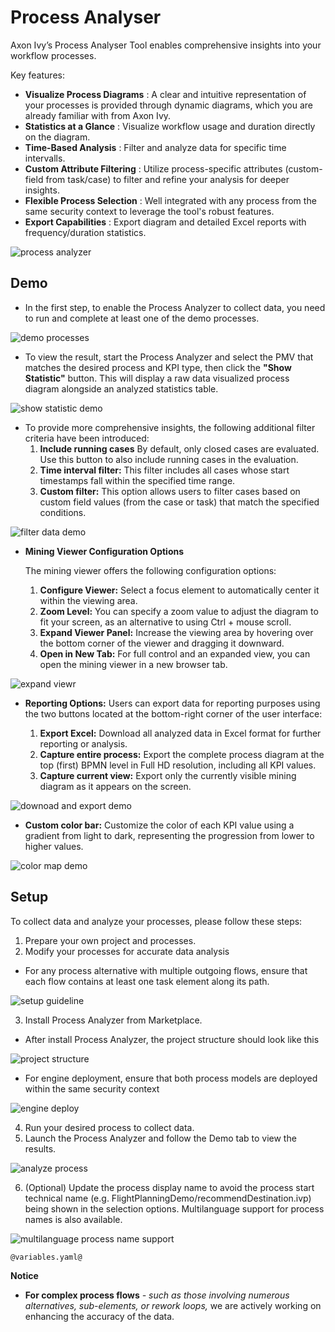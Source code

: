 # Process Analyser

Axon Ivy’s Process Analyser Tool enables comprehensive insights into your workflow processes.

Key features:

- **Visualize Process Diagrams**
  : A clear and intuitive representation of your processes is provided through dynamic diagrams, which you are already familiar with from Axon Ivy.
- **Statistics at a Glance**
  : Visualize workflow usage and duration directly on the diagram.
- **Time-Based Analysis**
  : Filter and analyze data for specific time intervalls.
- **Custom Attribute Filtering**
  : Utilize process-specific attributes (custom-field from task/case) to filter and refine your analysis for deeper insights.
- **Flexible Process Selection**
  : Well integrated with any process from the same security context to leverage the tool's robust features.
- **Export Capabilities**
  : Export diagram and detailed Excel reports with frequency/duration statistics.

![process analyzer](images/process-analyser-full-page.png)

## Demo

- In the first step, to enable the Process Analyzer to collect data, you need to run and complete at least one of the demo processes.

![demo processes](images/demo-processes.png)

- To view the result, start the Process Analyzer and select the PMV that matches the desired process and KPI type, then click the **"Show Statistic"** button. This will display a raw data visualized process diagram alongside an analyzed statistics table.

![show statistic demo](images/show-statistic.gif)

- To provide more comprehensive insights, the following additional filter criteria have been introduced:
  1. **Include running cases** By default, only closed cases are evaluated. Use this button to also include running cases in the evaluation.
  2. **Time interval filter:** This filter includes all cases whose start timestamps fall within the specified time range.
  3. **Custom filter:** This option allows users to filter cases based on custom field values (from the case or task) that match the specified conditions.

![filter data demo](images/filter-data.gif)

- **Mining Viewer Configuration Options**

  The mining viewer offers the following configuration options:

  1. **Configure Viewer:** Select a focus element to automatically center it within the viewing area.
  2. **Zoom Level:** You can specify a zoom value to adjust the diagram to fit your screen, as an alternative to using Ctrl + mouse scroll.
  3. **Expand Viewer Panel:** Increase the viewing area by hovering over the bottom corner of the viewer and dragging it downward.
  4. **Open in New Tab:** For full control and an expanded view, you can open the mining viewer in a new browser tab.

![expand viewr](images/expand-viewer.gif)

- **Reporting Options:** Users can export data for reporting purposes using the two buttons located at the bottom-right corner of the user interface:

  1. **Export Excel:** Download all analyzed data in Excel format for further reporting or analysis.
  2. **Capture entire process:** Export the complete process diagram at the top (first) BPMN level in Full HD resolution, including all KPI values.
  3. **Capture current view:** Export only the currently visible mining diagram as it appears on the screen.

![downoad and export demo](images/capture-images.gif)

- **Custom color bar:** Customize the color of each KPI value using a gradient from light to dark, representing the progression from lower to higher values.

![color map demo](images/color-custom.png)

## Setup

To collect data and analyze your processes, please follow these steps:

1. Prepare your own project and processes.
2. Modify your processes for accurate data analysis

- For any process alternative with multiple outgoing flows, ensure that each flow contains at least one task element along its path.

![setup guideline](images/setup-guideline.png)

3. Install Process Analyzer from Marketplace.

- After install Process Analyzer, the project structure should look like this

![project structure](images/project-structure.png)

- For engine deployment, ensure that both process models are deployed within the same security context

![engine deploy](images/engine-deployment.png)

4. Run your desired process to collect data.
5. Launch the Process Analyzer and follow the Demo tab to view the results.

![analyze process](images/analyze-process.png)

6. (Optional) Update the process display name to avoid the process start technical name (e.g. FlightPlanningDemo/recommendDestination.ivp) being shown in the selection options. Multilanguage support for process names is also available.

![multilanguage process name support](images/multilanguage-process-name.png)

```
@variables.yaml@
```

**Notice**

- **For complex process flows** _- such as those involving numerous alternatives, sub-elements, or rework loops,_ we are actively working on enhancing the accuracy of the data.
